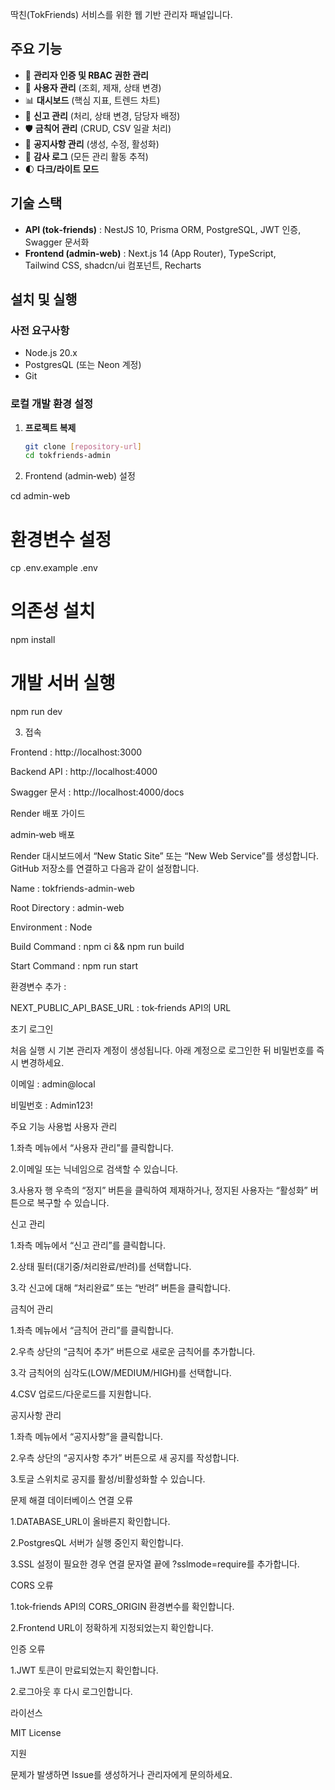 딱친(TokFriends) 서비스를 위한 웹 기반 관리자 패널입니다.

## 주요 기능

- 🔐 **관리자 인증 및 RBAC 권한 관리**
- 👥 **사용자 관리** (조회, 제재, 상태 변경)
- 📊 **대시보드** (핵심 지표, 트렌드 차트)
- 🚨 **신고 관리** (처리, 상태 변경, 담당자 배정)
- 🛡️ **금칙어 관리** (CRUD, CSV 일괄 처리)
- 📢 **공지사항 관리** (생성, 수정, 활성화)
- 📝 **감사 로그** (모든 관리 활동 추적)
- 🌓 **다크/라이트 모드**

## 기술 스택

- **API (tok‑friends)** : NestJS 10, Prisma ORM, PostgreSQL, JWT 인증, Swagger 문서화
- **Frontend (admin‑web)** : Next.js 14 (App Router), TypeScript, Tailwind CSS, shadcn/ui 컴포넌트, Recharts

## 설치 및 실행

### 사전 요구사항

- Node.js 20.x
- PostgresQL (또는 Neon 계정)
- Git

### 로컬 개발 환경 설정

1. **프로젝트 복제**

   ```bash
   git clone [repository-url]
   cd tokfriends-admin

2. Frontend (admin‑web) 설정

cd admin-web

# 환경변수 설정
cp .env.example .env

# 의존성 설치
npm install

# 개발 서버 실행
npm run dev

3. 접속

Frontend : http://localhost:3000

Backend API : http://localhost:4000

Swagger 문서 : http://localhost:4000/docs

Render 배포 가이드

admin‑web 배포

Render 대시보드에서 “New Static Site” 또는 “New Web Service”를 생성합니다. GitHub 저장소를 연결하고 다음과 같이 설정합니다.

Name : tokfriends-admin-web

Root Directory : admin-web

Environment : Node

Build Command : npm ci && npm run build

Start Command : npm run start

환경변수 추가 :

NEXT_PUBLIC_API_BASE_URL : tok‑friends API의 URL

초기 로그인

처음 실행 시 기본 관리자 계정이 생성됩니다. 아래 계정으로 로그인한 뒤 비밀번호를 즉시 변경하세요.

이메일 : admin@local

비밀번호 : Admin123!

주요 기능 사용법
사용자 관리

1.좌측 메뉴에서 “사용자 관리”를 클릭합니다.

2.이메일 또는 닉네임으로 검색할 수 있습니다.

3.사용자 행 우측의 “정지” 버튼을 클릭하여 제재하거나, 정지된 사용자는 “활성화” 버튼으로 복구할 수 있습니다.

신고 관리

1.좌측 메뉴에서 “신고 관리”를 클릭합니다.

2.상태 필터(대기중/처리완료/반려)를 선택합니다.

3.각 신고에 대해 “처리완료” 또는 “반려” 버튼을 클릭합니다.

금칙어 관리

1.좌측 메뉴에서 “금칙어 관리”를 클릭합니다.

2.우측 상단의 “금칙어 추가” 버튼으로 새로운 금칙어를 추가합니다.

3.각 금칙어의 심각도(LOW/MEDIUM/HIGH)를 선택합니다.

4.CSV 업로드/다운로드를 지원합니다.

공지사항 관리

1.좌측 메뉴에서 “공지사항”을 클릭합니다.

2.우측 상단의 “공지사항 추가” 버튼으로 새 공지를 작성합니다.

3.토글 스위치로 공지를 활성/비활성화할 수 있습니다.

문제 해결
데이터베이스 연결 오류

1.DATABASE_URL이 올바른지 확인합니다.

2.PostgresQL 서버가 실행 중인지 확인합니다.

3.SSL 설정이 필요한 경우 연결 문자열 끝에 ?sslmode=require를 추가합니다.

CORS 오류

1.tok‑friends API의 CORS_ORIGIN 환경변수를 확인합니다.

2.Frontend URL이 정확하게 지정되었는지 확인합니다.

인증 오류

1.JWT 토큰이 만료되었는지 확인합니다.

2.로그아웃 후 다시 로그인합니다.

라이선스

MIT License

지원

문제가 발생하면 Issue를 생성하거나 관리자에게 문의하세요.
